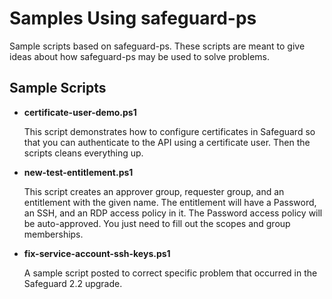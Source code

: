 # Samples Using safeguard-ps
Sample scripts based on safeguard-ps.  These scripts are meant
to give ideas about how safeguard-ps may be used to solve
problems.

## Sample Scripts

- **certificate-user-demo.ps1**

  This script demonstrates how to configure certificates in Safeguard so that you can authenticate
  to the API using a certificate user.  Then the scripts cleans everything up.

- **new-test-entitlement.ps1**

  This script creates an approver group, requester group, and an entitlement with the given name.
  The entitlement will have a Password, an SSH, and an RDP access policy in it.  The Password
  access policy will be auto-approved.  You just need to fill out the scopes and group memberships.

- **fix-service-account-ssh-keys.ps1**

  A sample script posted to correct specific problem that occurred in the Safeguard 2.2 upgrade.